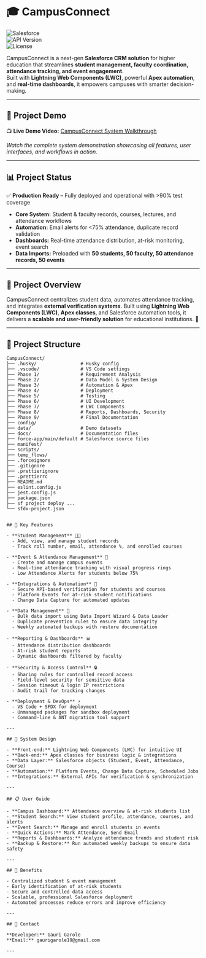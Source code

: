 # 🎓 CampusConnect
![Salesforce](https://img.shields.io/badge/Salesforce-Lightning-blue)  
![API Version](https://img.shields.io/badge/API%20Version-Latest-brightgreen)  
![License](https://img.shields.io/badge/License-Educational-orange)  

CampusConnect is a next-gen **Salesforce CRM solution** for higher education that streamlines **student management, faculty coordination, attendance tracking, and event engagement**.  
Built with **Lightning Web Components (LWC)**, powerful **Apex automation**, and **real-time dashboards**, it empowers campuses with smarter decision-making.  

---
## 🎥 Project Demo  
📺 **Live Demo Video:** [CampusConnect System Walkthrough](https://drive.google.com/file/d/1CBoI1GV6qiP_kZP-8bwXLvo7M5cogsb2/view?usp=drivesdk)  

*Watch the complete system demonstration showcasing all features, user interfaces, and workflows in action.*  

---
## 📊 Project Status  

✅ **Production Ready** – Fully deployed and operational with >90% test coverage  

- **Core System:** Student & faculty records, courses, lectures, and attendance workflows  
- **Automation:** Email alerts for <75% attendance, duplicate record validation  
- **Dashboards:** Real-time attendance distribution, at-risk monitoring, event search  
- **Data Imports:** Preloaded with **50 students, 50 faculty, 50 attendance records, 50 events**  

---
## 📌 Project Overview

CampusConnect centralizes student data, automates attendance tracking, and integrates **external verification systems**. Built using **Lightning Web Components (LWC)**, **Apex classes**, and Salesforce automation tools, it delivers a **scalable and user-friendly solution** for educational institutions. 🏫

---
## 📁 Project Structure  

```plaintext
CampusConnect/
├── .husky/                # Husky config
├── .vscode/               # VS Code settings
├── Phase 1/               # Requirement Analysis
├── Phase 2/               # Data Model & System Design
├── Phase 3/               # Automation & Apex
├── Phase 4/               # Deployment
├── Phase 5/               # Testing
├── Phase 6/               # UI Development
├── Phase 7/               # LWC Components
├── Phase 8/               # Reports, Dashboards, Security
├── Phase 9/               # Final Documentation
├── config/                
├── data/                  # Demo datasets
├── docs/                  # Documentation files
├── force-app/main/default # Salesforce source files
├── manifest/              
├── scripts/               
├── temp_flows/            
├── .forceignore           
├── .gitignore             
├── .prettierignore        
├── .prettierrc            
├── README.md              
├── eslint.config.js       
├── jest.config.js         
├── package.json           
├── sf project deploy ...  
└── sfdx-project.json      


## 🌟 Key Features

- **Student Management** 👩‍🎓  
  - Add, view, and manage student records  
  - Track roll number, email, attendance %, and enrolled courses  

- **Event & Attendance Management** 📅  
  - Create and manage campus events  
  - Real-time attendance tracking with visual progress rings  
  - Low Attendance Alerts for students below 75%  

- **Integrations & Automation** 🔗  
  - Secure API-based verification for students and courses  
  - Platform Events for at-risk student notifications  
  - Change Data Capture for automated updates  

- **Data Management** 💾  
  - Bulk data import using Data Import Wizard & Data Loader  
  - Duplicate prevention rules to ensure data integrity  
  - Weekly automated backups with restore documentation  

- **Reporting & Dashboards** 📊  
  - Attendance distribution dashboards  
  - At-risk student reports  
  - Dynamic dashboards filtered by faculty  

- **Security & Access Control** 🔒  
  - Sharing rules for controlled record access  
  - Field-level security for sensitive data  
  - Session timeout & login IP restrictions  
  - Audit trail for tracking changes  

- **Deployment & DevOps** ⚡  
  - VS Code + SFDX for deployment  
  - Unmanaged packages for sandbox deployment  
  - Command-line & ANT migration tool support  

---

## 🧩 System Design

- **Front-end:** Lightning Web Components (LWC) for intuitive UI  
- **Back-end:** Apex classes for business logic & integrations  
- **Data Layer:** Salesforce objects (Student, Event, Attendance, Course)  
- **Automation:** Platform Events, Change Data Capture, Scheduled Jobs  
- **Integrations:** External APIs for verification & synchronization  

---

## 📋 User Guide

- **Campus Dashboard:** Attendance overview & at-risk students list  
- **Student Search:** View student profile, attendance, courses, and alerts  
- **Event Search:** Manage and enroll students in events  
- **Quick Actions:** Mark Attendance, Send Email  
- **Reports & Dashboards:** Analyze attendance trends and student risk  
- **Backup & Restore:** Run automated weekly backups to ensure data safety  

---

## 🎯 Benefits

- Centralized student & event management  
- Early identification of at-risk students  
- Secure and controlled data access  
- Scalable, professional Salesforce deployment  
- Automated processes reduce errors and improve efficiency  

---

## 📧 Contact

**Developer:** Gauri Garole  
**Email:** gaurigarole19@gmail.com  

---

